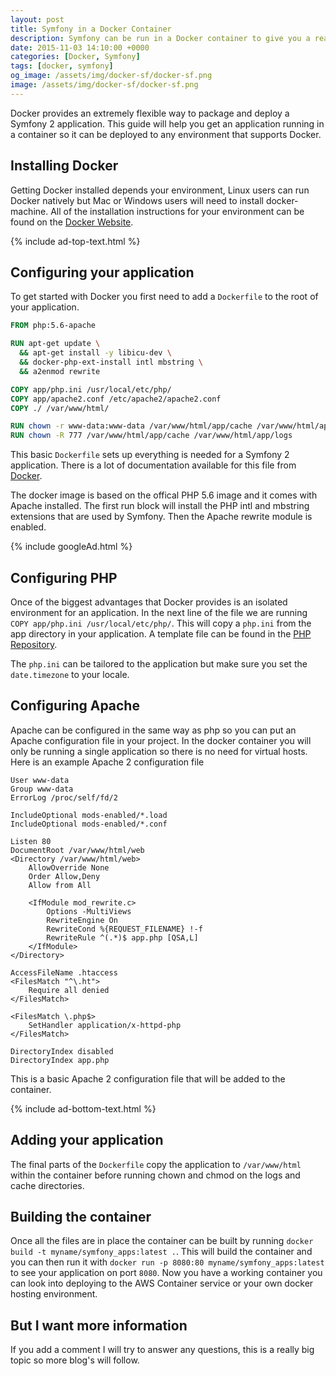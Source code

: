 ```yaml
---
layout: post
title: Symfony in a Docker Container
description: Symfony can be run in a Docker container to give you a really light weight and flexible way to manage your app
date: 2015-11-03 14:10:00 +0000
categories: [Docker, Symfony]
tags: [docker, symfony]
og_image: /assets/img/docker-sf/docker-sf.png
image: /assets/img/docker-sf/docker-sf.png
---
```


Docker provides an extremely flexible way to package and deploy a Symfony 2 application. This guide will help you get an application running in a container so it can be deployed to any environment that supports Docker.

## Installing Docker

Getting Docker installed depends your environment, Linux users can run Docker natively but Mac or Windows users will need to install docker-machine. All of the installation instructions for your environment can be found on the [Docker Website](https://docs.docker.com/installation/).

{% include ad-top-text.html %}

## Configuring your application

To get started with Docker you first need to add a `Dockerfile` to the root of your application.

```dockerfile
FROM php:5.6-apache

RUN apt-get update \
  && apt-get install -y libicu-dev \
  && docker-php-ext-install intl mbstring \
  && a2enmod rewrite

COPY app/php.ini /usr/local/etc/php/
COPY app/apache2.conf /etc/apache2/apache2.conf
COPY ./ /var/www/html/

RUN chown -r www-data:www-data /var/www/html/app/cache /var/www/html/app/logs
RUN chown -R 777 /var/www/html/app/cache /var/www/html/app/logs
```

This basic `Dockerfile` sets up everything is needed for a Symfony 2 application. There is a lot of documentation available for this file from [Docker](https://docs.docker.com/reference/builder/).

The docker image is based on the offical PHP 5.6 image and it comes with Apache installed. The first run block will install the PHP intl and mbstring extensions that are used by Symfony. Then the Apache rewrite module is enabled.

{% include googleAd.html %}

## Configuring PHP

Once of the biggest advantages that Docker provides is an isolated environment for an application. In the next line of the file we are running `COPY app/php.ini /usr/local/etc/php/`. This will copy a `php.ini` from the app directory in your application. A template file can be found in the [PHP Repository](https://github.com/php/php-src/blob/master/php.ini-production).

The `php.ini` can be tailored to the application but make sure you set the `date.timezone` to your locale.

## Configuring Apache

Apache can be configured in the same way as php so you can put an Apache configuration file in your project. In the docker container you will only be running a single application so there is no need for virtual hosts. Here is an example Apache 2 configuration file

```
User www-data
Group www-data
ErrorLog /proc/self/fd/2

IncludeOptional mods-enabled/*.load
IncludeOptional mods-enabled/*.conf

Listen 80
DocumentRoot /var/www/html/web
<Directory /var/www/html/web>
    AllowOverride None
    Order Allow,Deny
    Allow from All

    <IfModule mod_rewrite.c>
        Options -MultiViews
        RewriteEngine On
        RewriteCond %{REQUEST_FILENAME} !-f
        RewriteRule ^(.*)$ app.php [QSA,L]
    </IfModule>
</Directory>

AccessFileName .htaccess
<FilesMatch "^\.ht">
	Require all denied
</FilesMatch>

<FilesMatch \.php$>
	SetHandler application/x-httpd-php
</FilesMatch>

DirectoryIndex disabled
DirectoryIndex app.php
```

This is a basic Apache 2 configuration file that will be added to the container.

{% include ad-bottom-text.html %}

## Adding your application

The final parts of the `Dockerfile` copy the application to `/var/www/html` within the container before running chown and chmod on the logs and cache directories.

## Building the container

Once all the files are in place the container can be built by running `docker build -t myname/symfony_apps:latest .`. This will build the container and you can then run it with `docker run -p 8080:80 myname/symfony_apps:latest` to see your application on port `8080`. Now you have a working container you can look into deploying to the AWS Container service or your own docker hosting environment.

## But I want more information

If you add a comment I will try to answer any questions, this is a really big topic so more blog's will follow.
